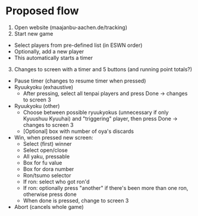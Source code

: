 # Proposed flow
1. Open website (maajanbu-aachen.de/tracking)
2. Start new game
  * Select players from pre-defined list (in ESWN order)
  * Optionally, add a new player
  * This automatically starts a timer
3. Changes to screen with a timer and 5 buttons (and running point totals?)
  * Pause timer (changes to resume timer when pressed)
  * Ryuukyoku (exhaustive)
    * After pressing, select all tenpai players and press Done -> changes to screen 3
  * Ryuukyoku (other)
    * Choose between possible ryuukyokus (unnecessary if only Kyuushuu Kyuuhai) and "triggering" player, then press Done -> changes to screen 3
    * [Optional] box with number of oya's discards 
  * Win, when pressed new screen:
    * Select (first) winner
    * Select open/close
    * All yaku, pressable
    * Box for fu value
    * Box for dora number
    * Ron/tsumo selector
    * If ron: select who got ron'd
    * If ron: optionally press "another" if there's been more than one ron, otherwise press done
    * When done is pressed, change to screen 3
  * Abort (cancels whole game)
